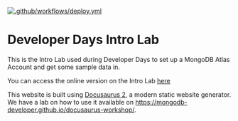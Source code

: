 [![.github/workflows/deploy.yml](https://github.com/mongodb-developer/intro-lab/actions/workflows/deploy.yml/badge.svg?branch=main)](https://github.com/mongodb-developer/intro-lab/actions/workflows/deploy.yml)

# Developer Days Intro Lab

This is the Intro Lab used during Developer Days to set up a MongoDB Atlas Account and get some sample data in.

You can access the online version on the Intro Lab [here](https://mongodb-developer.github.io/intro-lab/)

This website is built using [Docusaurus 2](https://docusaurus.io/), a modern static website generator. We have a lab on how to use it available on https://mongodb-developer.github.io/docusaurus-workshop/.



